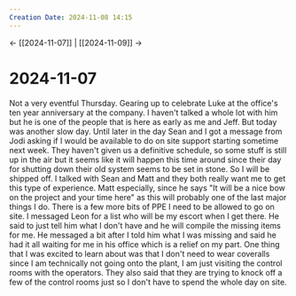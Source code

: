 ```yaml
---
Creation Date: 2024-11-08 14:15
---
```


<- [[2024-11-07]] | [[2024-11-09]]  ->

# 2024-11-07
Not a very eventful Thursday. Gearing up to celebrate Luke at the office's ten year anniversary at the company. I haven't talked a whole lot with him but he is one of the people that is here as early as me and Jeff. But today was another slow day. Until later in the day Sean and I got a message from Jodi asking if I would be available to do on site support starting sometime next week. They haven't given us a definitive schedule, so some stuff is still up in the air but it seems like it will happen this time around since their day for shutting down their old system seems to be set in stone. So I will be shipped off. I talked with Sean and Matt and they both really want me to get this type of experience. Matt especially, since he says "It will be a nice bow on the project and your time here" as this will probably one of the last major things I do. There is a few more bits of PPE I need to be allowed to go on site. I messaged Leon for a list who will be my escort when I get there. He said to just tell him what I don't have and he will compile the missing items for me. He messaged a bit after I told him what I was missing and said he had it all waiting for me in his office which is a relief on my part. One thing that I was excited to learn about was that I don't need to wear coveralls since I am technically not going onto the plant, I am just visiting the control rooms with the operators. They also said that they are trying to knock off a few of the control rooms just so I don't have to spend the whole day on site.